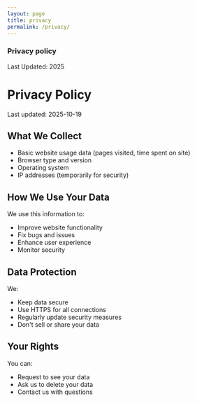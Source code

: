 ```yaml
---
layout: page
title: privacy 
permalink: /privacy/
---
```


<h3>Privacy policy</h3>

<p>Last Updated: 2025</p>


# Privacy Policy

Last updated: 2025-10-19

## What We Collect

* Basic website usage data (pages visited, time spent on site)
* Browser type and version
* Operating system
* IP addresses (temporarily for security)

## How We Use Your Data

We use this information to:
- Improve website functionality
- Fix bugs and issues
- Enhance user experience
- Monitor security

## Data Protection

We:
- Keep data secure
- Use HTTPS for all connections
- Regularly update security measures
- Don't sell or share your data

## Your Rights

You can:
- Request to see your data
- Ask us to delete your data
- Contact us with questions
